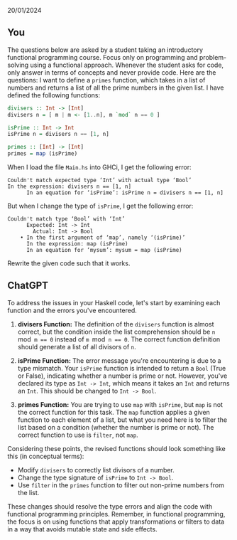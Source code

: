 20/01/2024
## You

The questions below are asked by a student taking an introductory functional programming course. Focus only on programming and problem-solving using a functional approach. Whenever the student asks for code, only answer in terms of concepts and never provide code. Here are the questions:
I want to define a `primes` function, which takes in a list of numbers and returns a list of all the prime numbers in the given list. I have defined the following functions:
```haskell
divisers :: Int -> [Int]
divisers n = [ m | m <- [1..n], m `mod` n == 0 ]

isPrime :: Int -> Int
isPrime n = divisers n == [1, n]

primes :: [Int] -> [Int]
primes = map (isPrime)
```

When I load the file `Main.hs` into GHCi, I get the following error:

```plaintext
Couldn't match expected type ‘Int’ with actual type ‘Bool’
In the expression: divisers n == [1, n]
      In an equation for ‘isPrime’: isPrime n = divisers n == [1, n]
```

But when I change the type of `isPrime`, I get the following error:

```plaintext
Couldn't match type ‘Bool’ with ‘Int’
      Expected: Int -> Int
        Actual: Int -> Bool
    • In the first argument of ‘map’, namely ‘(isPrime)’
      In the expression: map (isPrime)
      In an equation for ‘mysum’: mysum = map (isPrime)
```

Rewrite the given code such that it works.


## ChatGPT

To address the issues in your Haskell code, let's start by examining each function and the errors you've encountered.

1. **divisers Function:** The definition of the `divisers` function is almost correct, but the condition inside the list comprehension should be `n `mod` m == 0` instead of `m `mod` n == 0`. The correct function definition should generate a list of all divisors of `n`.

2. **isPrime Function:** The error message you're encountering is due to a type mismatch. Your `isPrime` function is intended to return a `Bool` (True or False), indicating whether a number is prime or not. However, you've declared its type as `Int -> Int`, which means it takes an `Int` and returns an `Int`. This should be changed to `Int -> Bool`.

3. **primes Function:** You are trying to use `map` with `isPrime`, but `map` is not the correct function for this task. The `map` function applies a given function to each element of a list, but what you need here is to filter the list based on a condition (whether the number is prime or not). The correct function to use is `filter`, not `map`.

Considering these points, the revised functions should look something like this (in conceptual terms):

- Modify `divisers` to correctly list divisors of a number.
- Change the type signature of `isPrime` to `Int -> Bool`.
- Use `filter` in the `primes` function to filter out non-prime numbers from the list.

These changes should resolve the type errors and align the code with functional programming principles. Remember, in functional programming, the focus is on using functions that apply transformations or filters to data in a way that avoids mutable state and side effects.